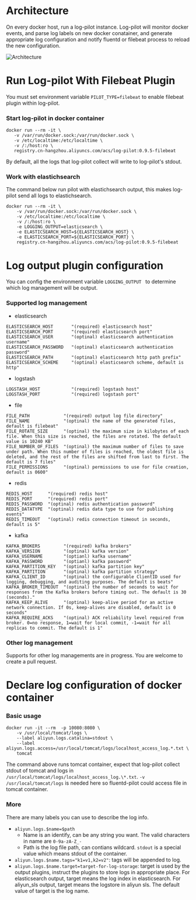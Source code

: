 Architecture
============

On every docker host, run a log-pilot instance. Log-pilot will monitor docker events, and parse log labels on new docker conatainer, and generate appropriate log configuration and notify fluentd or filebeat process to reload the new configuration.

![Architecture](architecture.png)

Run Log-pilot With Filebeat Plugin
=================================

You must set environment variable ```PILOT_TYPE=filebeat``` to enable filebeat plugin within log-pilot.

### Start log-pilot in docker container

```
docker run --rm -it \
   -v /var/run/docker.sock:/var/run/docker.sock \
   -v /etc/localtime:/etc/localtime \
   -v /:/host:ro \
   registry.cn-hangzhou.aliyuncs.com/acs/log-pilot:0.9.5-filebeat
```

By default, all the logs that log-pilot collect will write to log-pilot's stdout. 

### Work with elastichsearch

The command below run pilot with elastichsearch output, this makes log-pilot send all logs to elastichsearch.

```
docker run --rm -it \
    -v /var/run/docker.sock:/var/run/docker.sock \
    -v /etc/localtime:/etc/localtime \
    -v /:/host:ro \
    -e LOGGING_OUTPUT=elasticsearch \
    -e ELASTICSEARCH_HOST=${ELASTICSEARCH_HOST} \
    -e ELASTICSEARCH_PORT=${ELASTICSEARCH_PORT} \
    registry.cn-hangzhou.aliyuncs.com/acs/log-pilot:0.9.5-filebeat
```

Log output plugin configuration
===============================

You can config the environment variable ```LOGGING_OUTPUT ``` to determine which log management will be output.

### Supported log management

- elasticsearch

```
ELASTICSEARCH_HOST       "(required) elasticsearch host"
ELASTICSEARCH_PORT       "(required) elasticsearch port"
ELASTICSEARCH_USER       "(optinal) elasticsearch authentication username"
ELASTICSEARCH_PASSWORD   "(optinal) elasticsearch authentication password"
ELASTICSEARCH_PATH       "(optinal) elasticsearch http path prefix"
ELASTICSEARCH_SCHEME     "(optinal) elasticsearch scheme, default is http"
```

- logstash

```
LOGSTASH_HOST            "(required) logstash host"
LOGSTASH_PORT            "(required) logstash port"
```

- file

```
FILE_PATH             "(required) output log file directory"
FILE_NAME             "(optinal) the name of the generated files, default is filebeat"
FILE_ROTATE_SIZE      "(optinal) the maximum size in kilobytes of each file. When this size is reached, the files are rotated. The default value is 10240 KB"
FILE_NUMBER_OF_FILES  "(optinal) the maximum number of files to save under path. When this number of files is reached, the oldest file is deleted, and the rest of the files are shifted from last to first. The default is 7 files"
FILE_PERMISSIONS      "(optinal) permissions to use for file creation, default is 0600"
```

- redis

```
REDIS_HOST      "(required) redis host"
REDIS_PORT      "(required) redis port"
REDIS_PASSWORD  "(optinal) redis authentication password"
REDIS_DATATYPE  "(optinal) redis data type to use for publishing events"
REDIS_TIMEOUT   "(optinal) redis connection timeout in seconds, default is 5"
```

- kafka

```
KAFKA_BROKERS         "(required) kafka brokers"
KAFKA_VERSION         "(optinal) kafka version"
KAFKA_USERNAME        "(optianl) kafka username"
KAFKA_PASSWORD        "(optianl) kafka password"
KAFKA_PARTITION_KEY   "(optinal) kafka partition key"
KAFKA_PARTITION       "(optinal) kafka partition strategy"
KAFKA_CLIENT_ID       "(optinal) the configurable ClientID used for logging, debugging, and auditing purposes. The default is beats"
KAFKA_BROKER_TIMEOUT  "(optinal) the number of seconds to wait for responses from the Kafka brokers before timing out. The default is 30 (seconds)."
KAFKA_KEEP_ALIVE      "(optinal) keep-alive period for an active network connection. If 0s, keep-alives are disabled, default is 0 seconds"
KAFKA_REQUIRE_ACKS    "(optinal) ACK reliability level required from broker. 0=no response, 1=wait for local commit, -1=wait for all replicas to commit. The default is 1"
```

### Other log management

Supports for other log managements are in progress. You are welcome to create a pull request.

Declare log configuration of docker container
=============================================

### Basic usage

```
docker run -it --rm  -p 10080:8080 \
    -v /usr/local/tomcat/logs \
    --label aliyun.logs.catalina=stdout \
    --label aliyun.logs.access=/usr/local/tomcat/logs/localhost_access_log.*.txt \
    tomcat
```

The command above runs tomcat container, expect that log-pilot collect stdout of tomcat and logs in `/usr/local/tomcat/logs/localhost_access_log.\*.txt`. `-v /usr/local/tomcat/logs` is needed here so fluentd-pilot could access file in tomcat container.

### More

There are many labels you can use to describe the log info. 

- `aliyun.logs.$name=$path`
    - Name is an identify, can be any string you want. The valid characters in name are `0-9a-zA-Z_-`
    - Path is the log file path, can contians wildcard. `stdout` is a special value which means stdout of the container.
- `aliyun.logs.$name.tags="k1=v1,k2=v2"`: tags will be appended to log. 
- `aliyun.logs.$name.target=target-for-log-storage`: target is used by the output plugins, instruct the plugins to store
logs in appropriate place. For elasticsearch output, target means the log index in elasticsearch. For aliyun_sls output,
target means the logstore in aliyun sls. The default value of target is the log name.
